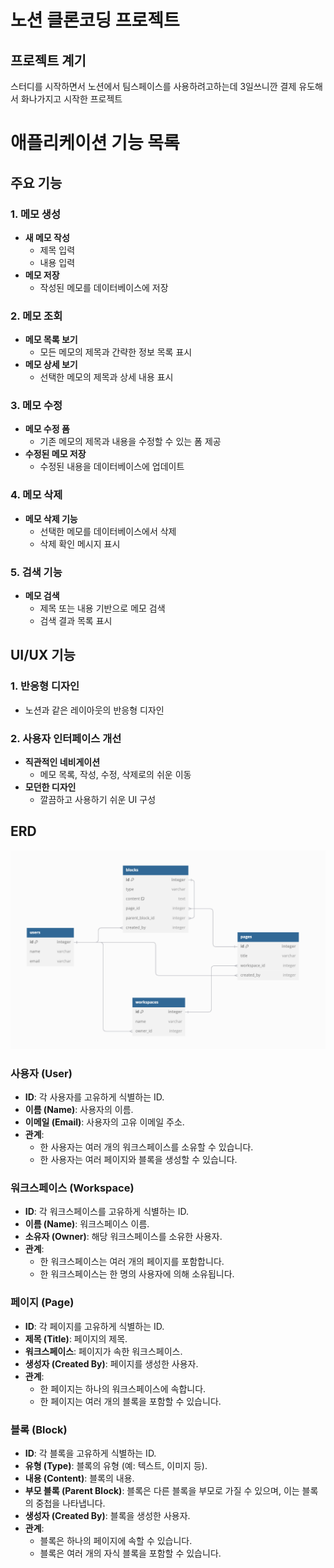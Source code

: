 # 노션 클론코딩 프로젝트

## 프로젝트 계기

스터디를 시작하면서 노션에서 팀스페이스를 사용하려고하는데 3일쓰니깐 결제 유도해서 화나가지고 시작한 프로젝트



# 애플리케이션 기능 목록

## 주요 기능

### 1. 메모 생성

* **새 메모 작성**
  * 제목 입력
  * 내용 입력
* **메모 저장**
  * 작성된 메모를 데이터베이스에 저장

### 2. 메모 조회

* **메모 목록 보기**
  * 모든 메모의 제목과 간략한 정보 목록 표시
* **메모 상세 보기**
  * 선택한 메모의 제목과 상세 내용 표시

### 3. 메모 수정

* **메모 수정 폼**
  * 기존 메모의 제목과 내용을 수정할 수 있는 폼 제공
* **수정된 메모 저장**
  * 수정된 내용을 데이터베이스에 업데이트

### 4. 메모 삭제

* **메모 삭제 기능**
  * 선택한 메모를 데이터베이스에서 삭제
  * 삭제 확인 메시지 표시

### 5. 검색 기능

* **메모 검색**
  * 제목 또는 내용 기반으로 메모 검색
  * 검색 결과 목록 표시


## UI/UX 기능

### 1. 반응형 디자인

* 노션과 같은 레이아웃의 반응형 디자인

### 2. 사용자 인터페이스 개선

* **직관적인 네비게이션**
  * 메모 목록, 작성, 수정, 삭제로의 쉬운 이동
* **모던한 디자인**
  * 깔끔하고 사용하기 쉬운 UI 구성

## ERD
![img.png](img.png)

### 사용자 (User)
- **ID**: 각 사용자를 고유하게 식별하는 ID.
- **이름 (Name)**: 사용자의 이름.
- **이메일 (Email)**: 사용자의 고유 이메일 주소.
- **관계**:
  - 한 사용자는 여러 개의 워크스페이스를 소유할 수 있습니다.
  - 한 사용자는 여러 페이지와 블록을 생성할 수 있습니다.

### 워크스페이스 (Workspace)
- **ID**: 각 워크스페이스를 고유하게 식별하는 ID.
- **이름 (Name)**: 워크스페이스 이름.
- **소유자 (Owner)**: 해당 워크스페이스를 소유한 사용자.
- **관계**:
  - 한 워크스페이스는 여러 개의 페이지를 포함합니다.
  - 한 워크스페이스는 한 명의 사용자에 의해 소유됩니다.

### 페이지 (Page)
- **ID**: 각 페이지를 고유하게 식별하는 ID.
- **제목 (Title)**: 페이지의 제목.
- **워크스페이스**: 페이지가 속한 워크스페이스.
- **생성자 (Created By)**: 페이지를 생성한 사용자.
- **관계**:
  - 한 페이지는 하나의 워크스페이스에 속합니다.
  - 한 페이지는 여러 개의 블록을 포함할 수 있습니다.

### 블록 (Block)
- **ID**: 각 블록을 고유하게 식별하는 ID.
- **유형 (Type)**: 블록의 유형 (예: 텍스트, 이미지 등).
- **내용 (Content)**: 블록의 내용.
- **부모 블록 (Parent Block)**: 블록은 다른 블록을 부모로 가질 수 있으며, 이는 블록의 중첩을 나타냅니다.
- **생성자 (Created By)**: 블록을 생성한 사용자.
- **관계**:
  - 블록은 하나의 페이지에 속할 수 있습니다.
  - 블록은 여러 개의 자식 블록을 포함할 수 있습니다.
